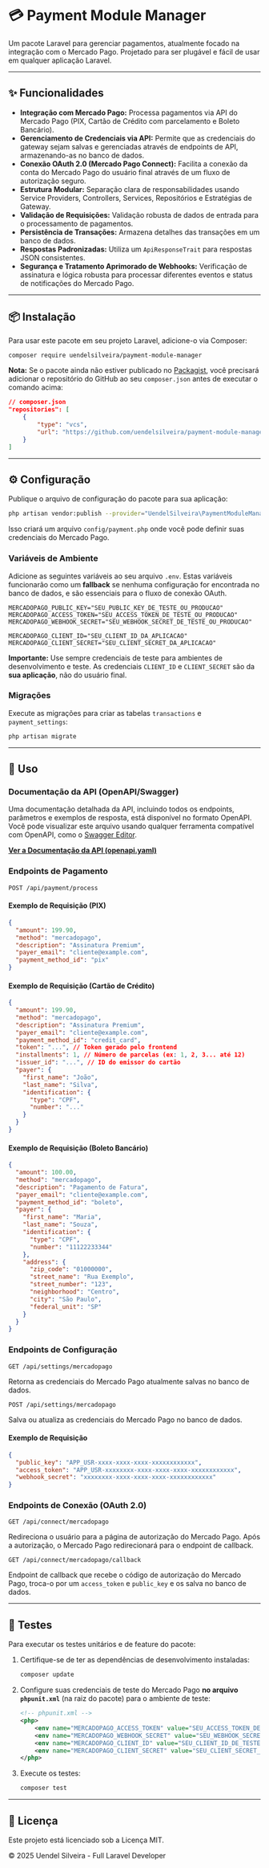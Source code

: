 # 💳 Payment Module Manager

Um pacote Laravel para gerenciar pagamentos, atualmente focado na integração com o Mercado Pago. Projetado para ser plugável e fácil de usar em qualquer aplicação Laravel.

---

## ✨ Funcionalidades

-   **Integração com Mercado Pago:** Processa pagamentos via API do Mercado Pago (PIX, Cartão de Crédito com parcelamento e Boleto Bancário).
-   **Gerenciamento de Credenciais via API:** Permite que as credenciais do gateway sejam salvas e gerenciadas através de endpoints de API, armazenando-as no banco de dados.
-   **Conexão OAuth 2.0 (Mercado Pago Connect):** Facilita a conexão da conta do Mercado Pago do usuário final através de um fluxo de autorização seguro.
-   **Estrutura Modular:** Separação clara de responsabilidades usando Service Providers, Controllers, Services, Repositórios e Estratégias de Gateway.
-   **Validação de Requisições:** Validação robusta de dados de entrada para o processamento de pagamentos.
-   **Persistência de Transações:** Armazena detalhes das transações em um banco de dados.
-   **Respostas Padronizadas:** Utiliza um `ApiResponseTrait` para respostas JSON consistentes.
-   **Segurança e Tratamento Aprimorado de Webhooks:** Verificação de assinatura e lógica robusta para processar diferentes eventos e status de notificações do Mercado Pago.

---

## 📦 Instalação

Para usar este pacote em seu projeto Laravel, adicione-o via Composer:

```bash
composer require uendelsilveira/payment-module-manager
```

**Nota:** Se o pacote ainda não estiver publicado no [Packagist](https://packagist.org/), você precisará adicionar o repositório do GitHub ao seu `composer.json` antes de executar o comando acima:

```json
// composer.json
"repositories": [
    {
        "type": "vcs",
        "url": "https://github.com/uendelsilveira/payment-module-manager.git"
    }
]
```

---

## ⚙️ Configuração

Publique o arquivo de configuração do pacote para sua aplicação:

```bash
php artisan vendor:publish --provider="UendelSilveira\PaymentModuleManager\Providers\PaymentServiceProvider" --tag="config"
```

Isso criará um arquivo `config/payment.php` onde você pode definir suas credenciais do Mercado Pago.

### Variáveis de Ambiente

Adicione as seguintes variáveis ao seu arquivo `.env`. Estas variáveis funcionarão como um **fallback** se nenhuma configuração for encontrada no banco de dados, e são essenciais para o fluxo de conexão OAuth.

```dotenv
MERCADOPAGO_PUBLIC_KEY="SEU_PUBLIC_KEY_DE_TESTE_OU_PRODUCAO"
MERCADOPAGO_ACCESS_TOKEN="SEU_ACCESS_TOKEN_DE_TESTE_OU_PRODUCAO"
MERCADOPAGO_WEBHOOK_SECRET="SEU_WEBHOOK_SECRET_DE_TESTE_OU_PRODUCAO"

MERCADOPAGO_CLIENT_ID="SEU_CLIENT_ID_DA_APLICACAO"
MERCADOPAGO_CLIENT_SECRET="SEU_CLIENT_SECRET_DA_APLICACAO"
```

**Importante:** Use sempre credenciais de teste para ambientes de desenvolvimento e teste. As credenciais `CLIENT_ID` e `CLIENT_SECRET` são da **sua aplicação**, não do usuário final.

### Migrações

Execute as migrações para criar as tabelas `transactions` e `payment_settings`:

```bash
php artisan migrate
```

---

## 🚀 Uso

### Documentação da API (OpenAPI/Swagger)

Uma documentação detalhada da API, incluindo todos os endpoints, parâmetros e exemplos de resposta, está disponível no formato OpenAPI. Você pode visualizar este arquivo usando qualquer ferramenta compatível com OpenAPI, como o [Swagger Editor](https://editor.swagger.io/).

[**Ver a Documentação da API (openapi.yaml)**](./docs/openapi.yaml)

### Endpoints de Pagamento

`POST /api/payment/process`

#### Exemplo de Requisição (PIX)

```json
{
  "amount": 199.90,
  "method": "mercadopago",
  "description": "Assinatura Premium",
  "payer_email": "cliente@example.com",
  "payment_method_id": "pix"
}
```

#### Exemplo de Requisição (Cartão de Crédito)

```json
{
  "amount": 199.90,
  "method": "mercadopago",
  "description": "Assinatura Premium",
  "payer_email": "cliente@example.com",
  "payment_method_id": "credit_card",
  "token": "...", // Token gerado pelo frontend
  "installments": 1, // Número de parcelas (ex: 1, 2, 3... até 12)
  "issuer_id": "...", // ID do emissor do cartão
  "payer": {
    "first_name": "João",
    "last_name": "Silva",
    "identification": {
      "type": "CPF",
      "number": "..."
    }
  }
}
```

#### Exemplo de Requisição (Boleto Bancário)

```json
{
  "amount": 100.00,
  "method": "mercadopago",
  "description": "Pagamento de Fatura",
  "payer_email": "cliente@example.com",
  "payment_method_id": "boleto",
  "payer": {
    "first_name": "Maria",
    "last_name": "Souza",
    "identification": {
      "type": "CPF",
      "number": "11122233344"
    },
    "address": {
      "zip_code": "01000000",
      "street_name": "Rua Exemplo",
      "street_number": "123",
      "neighborhood": "Centro",
      "city": "São Paulo",
      "federal_unit": "SP"
    }
  }
}
```

### Endpoints de Configuração

`GET /api/settings/mercadopago`

Retorna as credenciais do Mercado Pago atualmente salvas no banco de dados.

`POST /api/settings/mercadopago`

Salva ou atualiza as credenciais do Mercado Pago no banco de dados.

#### Exemplo de Requisição

```json
{
  "public_key": "APP_USR-xxxx-xxxx-xxxx-xxxxxxxxxxxx",
  "access_token": "APP_USR-xxxxxxxx-xxxx-xxxx-xxxx-xxxxxxxxxxxx",
  "webhook_secret": "xxxxxxxx-xxxx-xxxx-xxxx-xxxxxxxxxxxx"
}
```

### Endpoints de Conexão (OAuth 2.0)

`GET /api/connect/mercadopago`

Redireciona o usuário para a página de autorização do Mercado Pago. Após a autorização, o Mercado Pago redirecionará para o endpoint de callback.

`GET /api/connect/mercadopago/callback`

Endpoint de callback que recebe o código de autorização do Mercado Pago, troca-o por um `access_token` e `public_key` e os salva no banco de dados.

---

## 🧪 Testes

Para executar os testes unitários e de feature do pacote:

1.  Certifique-se de ter as dependências de desenvolvimento instaladas:
    ```bash
    composer update
    ```
2.  Configure suas credenciais de teste do Mercado Pago **no arquivo `phpunit.xml`** (na raiz do pacote) para o ambiente de teste:
    ```xml
    <!-- phpunit.xml -->
    <php>
        <env name="MERCADOPAGO_ACCESS_TOKEN" value="SEU_ACCESS_TOKEN_DE_TESTE"/>
        <env name="MERCADOPAGO_WEBHOOK_SECRET" value="SEU_WEBHOOK_SECRET_DE_TESTE"/>
        <env name="MERCADOPAGO_CLIENT_ID" value="SEU_CLIENT_ID_DE_TESTE"/>
        <env name="MERCADOPAGO_CLIENT_SECRET" value="SEU_CLIENT_SECRET_DE_TESTE"/>
    </php>
    ```
3.  Execute os testes:
    ```bash
    composer test
    ```

---

## 📄 Licença

Este projeto está licenciado sob a Licença MIT.

© 2025 Uendel Silveira - Full Laravel Developer
